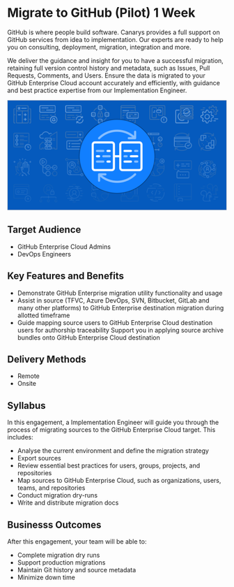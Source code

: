 # Migrate to GitHub (Pilot) 1 Week

GitHub is where people build software. Canarys provides a full support on GitHub services from idea to implementation. Our experts are ready to help you on consulting, deployment, migration, integration and more.

We deliver the guidance and insight for you to have a successful migration, retaining full version control history and metadata, such as Issues, Pull Requests, Comments, and Users. Ensure the data is migrated to your GitHub Enterprise Cloud account accurately and efficiently, with guidance and best practice expertise from our Implementation Engineer.

![](media/migrations.png)

## Target Audience

- GitHub Enterprise Cloud Admins
- DevOps Engineers

## Key Features and Benefits

- Demonstrate GitHub Enterprise migration utility functionality and usage
- Assist in source (TFVC, Azure DevOps, SVN, Bitbucket, GitLab and many other platforms) to GitHub Enterprise destination migration during allotted timeframe
- Guide mapping source users to GitHub Enterprise Cloud destination users for authorship traceability
Support you in applying source archive bundles onto GitHub Enterprise Cloud destination

## Delivery Methods

- Remote
- Onsite

## Syllabus

In this engagement, a Implementation Engineer will guide you through the process of migrating sources to the GitHub Enterprise Cloud target. This includes:
- Analyse the current environment and define the migration strategy
- Export sources
- Review essential best practices for users, groups, projects, and repositories
- Map sources to GitHub Enterprise Cloud, such as organizations, users, teams, and repositories
- Conduct migration dry-runs
- Write and distribute migration docs

## Businesss Outcomes

After this engagement, your team will be able to:
- Complete migration dry runs
- Support production migrations
- Maintain Git history and source metadata
- Minimize down time